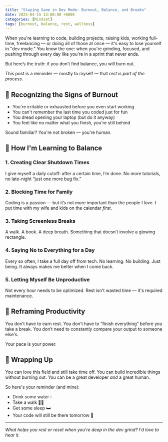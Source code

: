 ```yaml
---
title: "Staying Sane in Dev Mode: Burnout, Balance, and Breaks"
date: 2025-04-15 13:00:00 +0000
categories: [Mindset]
tags: [burnout, balance, rest, wellness]
---
```


When you're learning to code, building projects, raising kids, working full-time, freelancing — or doing all of those at once — it's easy to lose yourself in "dev mode." You know the one: when you're grinding, focused, and pushing through every day like you're in a sprint that never ends.

But here’s the truth: if you don’t find balance, you will burn out.

This post is a reminder — mostly to myself — that *rest is part of the process*.

## 🚧 Recognizing the Signs of Burnout

- You're irritable or exhausted before you even start working
- You can't remember the last time you coded just for fun
- You dread opening your laptop (but do it anyway)
- You feel like no matter what you finish, you're still behind

Sound familiar? You're not broken — you're human.

## 🧘 How I'm Learning to Balance

### 1. **Creating Clear Shutdown Times**
I give myself a daily cutoff: after a certain time, I’m done. No more tutorials, no late-night “just one more bug fix.”

### 2. **Blocking Time for Family**
Coding is a passion — but it’s not more important than the people I love. I put time with my wife and kids on the calendar *first*.

### 3. **Taking Screenless Breaks**
A walk. A book. A deep breath. Something that doesn’t involve a glowing rectangle.

### 4. **Saying No to Everything for a Day**
Every so often, I take a full day off from tech. No learning. No building. Just being. It always makes me better when I come back.

### 5. **Letting Myself Be Unproductive**
Not every hour needs to be optimized. Rest isn't wasted time — it's required maintenance.

## 🧠 Reframing Productivity

You don’t have to earn rest.
You don’t have to “finish everything” before you take a break.
You don’t need to constantly compare your output to someone else's.

Your pace is your power.

## 🧵 Wrapping Up

You can love this field and still take time off.
You can build incredible things without burning out.
You can be a great developer *and* a great human.

So here's your reminder (and mine):
- Drink some water 💧
- Take a walk 🚶‍♂️
- Get some sleep 🛏️
- Your code will still be there tomorrow 🧠

---

*What helps you rest or reset when you're deep in the dev grind? I'd love to hear it.*
